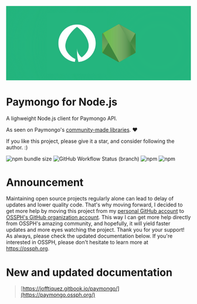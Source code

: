 
<img src="./paymongo-node.png"/>

# Paymongo for Node.js

A lighweight Node.js client for Paymongo API.

As seen on Paymongo's [community-made libraries](https://developers.paymongo.com/docs/community-made-libraries). :heart:

If you like this project, please give it a star, and consider following the author. :)

![npm bundle size](https://img.shields.io/bundlephobia/min/paymongo?style=flat-square) ![GitHub Workflow Status (branch)](https://img.shields.io/github/workflow/status/jofftiquez/paymongo/Deploy/master?label=test&style=flat-square) ![npm](https://img.shields.io/npm/v/paymongo?style=flat-square) ![npm](https://img.shields.io/npm/dw/paymongo?style=flat-square)

# Announcement

Maintaining open source projects regularly alone can lead to delay of updates and lower quality code. That's why moving forward, I decided to get more help by moving this project from my [personal GitHub account](https://github.com/jofftiquez) to [OSSPH's GitHub organization account](https://github.com/ossphilippines). This way I can get more help directly from OSSPH's amazing community, and hopefully, it will yield faster updates and more eyes watching the project. Thank you for your support! As always, please check the updated documentation below. If you're interested in OSSPH, please don't hesitate to learn more at https://ossph.org.

# New and updated documentation

> [https://jofftiquez.gitbook.io/paymongo/](https://paymongo.ossph.org/)

